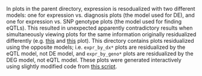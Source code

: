 In plots in the parent directory, expression is resodualized with two different
models: one for expression vs. diagnosis plots (the model used for DE), and one
for expression vs. SNP genotype plots (the model used for finding eQTLs). This
resulted in unexpected apparently contradictory results when simultaneously
viewing plots for the same information originally residualized differently (e.g. [this](https://github.com/LieberInstitute/Habenula_Pilot/blob/master/plots/17_eQTL/independent/expr_by_dx_eqtls_3_dea_genes_manuscript_FDR1.pdf) and [this](https://github.com/LieberInstitute/Habenula_Pilot/blob/master/plots/17_eQTL/independent/expr_by_geno_eqtls_3_dea_genes_manuscript_FDR1.pdf)
plot). This directory contains plots residualized using the opposite models; i.e.
`expr_by_dx*` plots are residualized by the eQTL model, not DE model, and `expr_by_geno*` plots
are residualized by the DEG model, not eQTL model. These plots were generated interactively
using slightly modified code from [this script](https://github.com/LieberInstitute/Habenula_Pilot/blob/master/code/17_eQTL/04_compare_DEA_GWAS.R).
